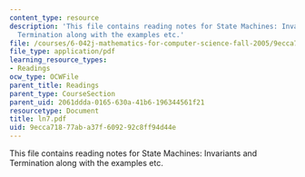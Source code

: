 ```yaml
---
content_type: resource
description: 'This file contains reading notes for State Machines: Invariants and
  Termination along with the examples etc.'
file: /courses/6-042j-mathematics-for-computer-science-fall-2005/9ecca71877aba37f609292c8ff94d44e_ln7.pdf
file_type: application/pdf
learning_resource_types:
- Readings
ocw_type: OCWFile
parent_title: Readings
parent_type: CourseSection
parent_uid: 2061ddda-0165-630a-41b6-196344561f21
resourcetype: Document
title: ln7.pdf
uid: 9ecca718-77ab-a37f-6092-92c8ff94d44e
---
```

This file contains reading notes for State Machines: Invariants and Termination along with the examples etc.

